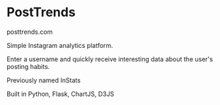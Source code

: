 # PostTrends

posttrends.com

Simple Instagram analytics platform.

Enter a username and quickly receive interesting data about the user's posting habits.

Previously named InStats

Built in Python, Flask, ChartJS, D3JS
